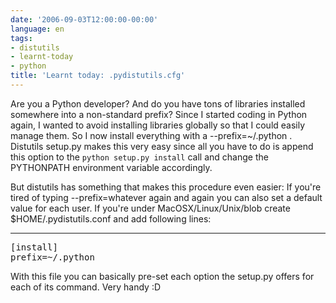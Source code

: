```yaml
---
date: '2006-09-03T12:00:00-00:00'
language: en
tags:
- distutils
- learnt-today
- python
title: 'Learnt today: .pydistutils.cfg'
---
```



Are you a Python developer? And do you have tons of libraries installed somewhere into a non-standard prefix? Since I started coding in Python again, I wanted to avoid installing libraries globally so that I could easily manage them. So I now install everything with a --prefix=~/.python . Distutils setup.py makes this very easy since all you have to do is append this option to the `python setup.py install` call and change the PYTHONPATH environment variable accordingly. 

But distutils has something that makes this procedure even easier: If you're tired of typing --prefix=whatever again and again you can also set a default value for each user. If you're under MacOSX/Linux/Unix/blob create $HOME/.pydistutils.conf and add following lines:

-------------------------------



<pre class="config">[install]
prefix=~/.python</pre>

With this file you can basically pre-set each option the setup.py offers for each of its command. Very handy :D